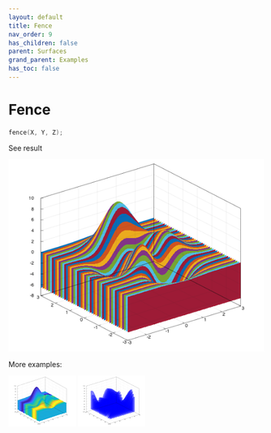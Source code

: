 ```yaml
---
layout: default
title: Fence
nav_order: 9
has_children: false
parent: Surfaces
grand_parent: Examples
has_toc: false
---
```

# Fence

```cpp
fence(X, Y, Z);
```


See result

[![example_fence_1](fence/fence_1.png)](https://github.com/alandefreitas/matplotplusplus/blob/master/examples/surfaces/fence/fence_1.cpp)

More examples:
    
[![example_fence_2](fence/fence_2_thumb.png)](https://github.com/alandefreitas/matplotplusplus/blob/master/examples/surfaces/fence/fence_2.cpp)  [![example_fence_3](fence/fence_3_thumb.png)](https://github.com/alandefreitas/matplotplusplus/blob/master/examples/surfaces/fence/fence_3.cpp)

  




<!-- Generated with mdsplit: https://github.com/alandefreitas/mdsplit -->
